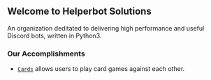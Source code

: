 ## Welcome to Helperbot Solutions

An organization deditated to delivering high performance and useful Discord bots, written in Python3.

### Our Accomplishments
- [`Cards`](bots/python-discord-cards.md) allows users to play card games against each other.
